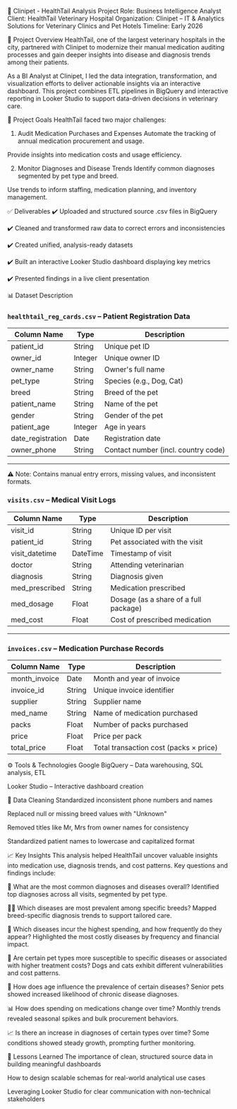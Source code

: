 🐾 Clinipet - HealthTail Analysis Project
Role: Business Intelligence Analyst
Client: HealthTail Veterinary Hospital
Organization: Clinipet – IT & Analytics Solutions for Veterinary Clinics and Pet Hotels
Timeline: Early 2026

📘 Project Overview
HealthTail, one of the largest veterinary hospitals in the city, partnered with Clinipet to modernize their manual medication auditing processes and gain deeper insights into disease and diagnosis trends among their patients.

As a BI Analyst at Clinipet, I led the data integration, transformation, and visualization efforts to deliver actionable insights via an interactive dashboard. This project combines ETL pipelines in BigQuery and interactive reporting in Looker Studio to support data-driven decisions in veterinary care.

🎯 Project Goals
HealthTail faced two major challenges:

1. Audit Medication Purchases and Expenses
Automate the tracking of annual medication procurement and usage.

Provide insights into medication costs and usage efficiency.

2. Monitor Diagnoses and Disease Trends
Identify common diagnoses segmented by pet type and breed.

Use trends to inform staffing, medication planning, and inventory management.

✅ Deliverables
✔️ Uploaded and structured source .csv files in BigQuery

✔️ Cleaned and transformed raw data to correct errors and inconsistencies

✔️ Created unified, analysis-ready datasets

✔️ Built an interactive Looker Studio dashboard displaying key metrics

✔️ Presented findings in a live client presentation

📊 Dataset Description
### `healthtail_reg_cards.csv` – Patient Registration Data

| Column Name       | Type    | Description                                         |
|-------------------|---------|-----------------------------------------------------|
| patient_id        | String  | Unique pet ID                                       |
| owner_id          | Integer | Unique owner ID                                     |
| owner_name        | String  | Owner's full name                                   |
| pet_type          | String  | Species (e.g., Dog, Cat)                            |
| breed             | String  | Breed of the pet                                    |
| patient_name      | String  | Name of the pet                                     |
| gender            | String  | Gender of the pet                                   |
| patient_age       | Integer | Age in years                                        |
| date_registration | Date    | Registration date                                   |
| owner_phone       | String  | Contact number (incl. country code)                 |

---

⚠️ Note: Contains manual entry errors, missing values, and inconsistent formats.

### `visits.csv` – Medical Visit Logs

| Column Name    | Type     | Description                                       |
|----------------|----------|-------------------------------------------------|
| visit_id       | String   | Unique ID per visit                              |
| patient_id     | String   | Pet associated with the visit                    |
| visit_datetime | DateTime | Timestamp of visit                               |
| doctor         | String   | Attending veterinarian                           |
| diagnosis      | String   | Diagnosis given                                 |
| med_prescribed | String   | Medication prescribed                            |
| med_dosage     | Float    | Dosage (as a share of a full package)           |
| med_cost       | Float    | Cost of prescribed medication                    |

---

### `invoices.csv` – Medication Purchase Records

| Column Name   | Type    | Description                                     |
|---------------|---------|------------------------------------------------|
| month_invoice | Date    | Month and year of invoice                       |
| invoice_id    | String  | Unique invoice identifier                       |
| supplier      | String  | Supplier name                                  |
| med_name      | String  | Name of medication purchased                    |
| packs         | Float   | Number of packs purchased                       |
| price         | Float   | Price per pack                                 |
| total_price   | Float   | Total transaction cost (packs × price)         |
⚙️ Tools & Technologies
Google BigQuery – Data warehousing, SQL analysis, ETL

Looker Studio – Interactive dashboard creation

🧹 Data Cleaning
Standardized inconsistent phone numbers and names

Replaced null or missing breed values with "Unknown"

Removed titles like Mr, Mrs from owner names for consistency

Standardized patient names to lowercase and capitalized format

📈 Key Insights
This analysis helped HealthTail uncover valuable insights into medication use, diagnosis trends, and cost patterns. Key questions and findings include:

🐾 What are the most common diagnoses and diseases overall?
Identified top diagnoses across all visits, segmented by pet type.

🐕‍🦺 Which diseases are most prevalent among specific breeds?
Mapped breed-specific diagnosis trends to support tailored care.

💸 Which diseases incur the highest spending, and how frequently do they appear?
Highlighted the most costly diseases by frequency and financial impact.

🧬 Are certain pet types more susceptible to specific diseases or associated with higher treatment costs?
Dogs and cats exhibit different vulnerabilities and cost patterns.

📅 How does age influence the prevalence of certain diseases?
Senior pets showed increased likelihood of chronic disease diagnoses.

📊 How does spending on medications change over time?
Monthly trends revealed seasonal spikes and bulk procurement behaviors.

📈 Is there an increase in diagnoses of certain types over time?
Some conditions showed steady growth, prompting further monitoring.

🧠 Lessons Learned
The importance of clean, structured source data in building meaningful dashboards

How to design scalable schemas for real-world analytical use cases

Leveraging Looker Studio for clear communication with non-technical stakeholders
